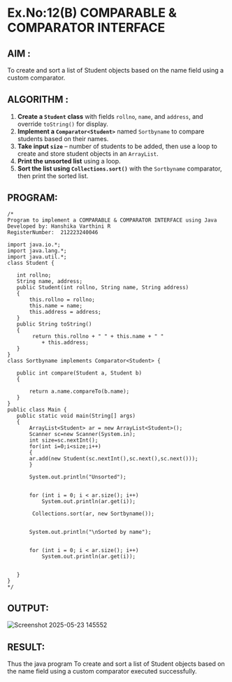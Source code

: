 # Ex.No:12(B)   COMPARABLE & COMPARATOR INTERFACE
## AIM :
To create and sort a list of Student objects based on the name field using a custom comparator.


## ALGORITHM :


1. **Create a `Student` class** with fields `rollno`, `name`, and `address`, and override `toString()` for display.
2. **Implement a `Comparator<Student>`** named `Sortbyname` to compare students based on their names.
3. **Take input `size`** – number of students to be added, then use a loop to create and store student objects in an `ArrayList`.
4. **Print the unsorted list** using a loop.
5. **Sort the list using `Collections.sort()`** with the `Sortbyname` comparator, then print the sorted list.

## PROGRAM:
 ```
/*
Program to implement a COMPARABLE & COMPARATOR INTERFACE using Java
Developed by: Hanshika Varthini R
RegisterNumber:  212223240046

import java.io.*;
import java.lang.*;
import java.util.*;
class Student {
 
    int rollno;
    String name, address;
    public Student(int rollno, String name, String address)
    {
        this.rollno = rollno;
        this.name = name;
        this.address = address;
    }
    public String toString()
    {
         return this.rollno + " " + this.name + " "
            + this.address;
    }
}
class Sortbyname implements Comparator<Student> {
 
    public int compare(Student a, Student b)
    {
 
        return a.name.compareTo(b.name);
    }
}
public class Main {
    public static void main(String[] args)
    {
        ArrayList<Student> ar = new ArrayList<Student>();
        Scanner sc=new Scanner(System.in);
        int size=sc.nextInt();
        for(int i=0;i<size;i++)
        {
        ar.add(new Student(sc.nextInt(),sc.next(),sc.next()));
        }
      
        System.out.println("Unsorted");
 
        
        for (int i = 0; i < ar.size(); i++)
            System.out.println(ar.get(i));
 
         Collections.sort(ar, new Sortbyname());
 
        
        System.out.println("\nSorted by name");
 
        
        for (int i = 0; i < ar.size(); i++)
            System.out.println(ar.get(i));
 
       
    }
}
*/
```


## OUTPUT:
![Screenshot 2025-05-23 145552](https://github.com/user-attachments/assets/df287203-5c31-41f9-95d2-4dd03a0aee29)




## RESULT:
Thus the java program To create and sort a list of Student objects based on the name field using a custom comparator executed successfully.




